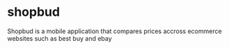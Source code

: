 # shopbud
Shopbud is a mobile application that compares prices accross ecommerce websites such as best buy and ebay
